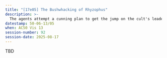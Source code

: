 ```yaml
---
title: "[17e05] The Bushwhacking of Rhyzophus"
description: >-
  The agents attempt a cunning plan to get the jump on the cult's leader.
datestamp: 50-06-13/05
when: AC50 Vis 13
session-number: 92
session-date: 2025-08-17
---
```


TBD
